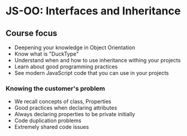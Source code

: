 # JS-OO: Interfaces and Inheritance

## Course focus

- Deepening your knowledge in Object Orientation
- Know what is "DuckType"
- Understand when and how to use inheritance withing your projects
- Learn about good programming practices
- See modern JavaScript code that you can use in your projects

### Knowing the customer's problem

- We recall concepts of class, Properties
- Good practices when declaring attributes
- Always declaring properties to be private initially
- Code duplication problems
- Extremely shared code issues